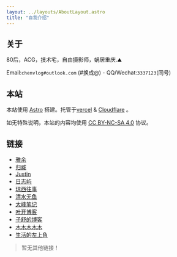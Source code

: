 ```yaml
---
layout: ../layouts/AboutLayout.astro
title: "自我介绍"
---
```


## 关于

80后，ACG，技术宅，自由摄影师，蜗居重庆.⛰️

Email:`chenvlog#outlook.com` (#换成@) - QQ/Wechat:`3337123`(同号)


## 本站

本站使用 [Astro](https://astro.build/) 搭建。托管于[vercel](https://vercel.com/) & [Cloudflare](https://www.cloudflare.com/) 。

如无特殊说明，本站的内容均使用 [CC BY-NC-SA 4.0](https://creativecommons.org/licenses/by/4.0/deed.zh) 协议。

## 链接

- [雅余](https://yayu.net/)
- [归臧](https://nuoea.com/)
- [Justin](https://zblogs.top/)
- [日志屿](https://www.logyu.cc/)
- [琼西往事](https://fushaolei.fun/)
- [清水无鱼](https://bosir.cn/)
- [大峰笔记](https://illl.xyz/)
- [叶开博客](https://qq.md/)
- [子舒的博客](https://zishu.me/)
- [木木木木木](https://immmmm.com/)
- [生活的左上角](https://bwskyer.com)

> 暂无其他链接！

